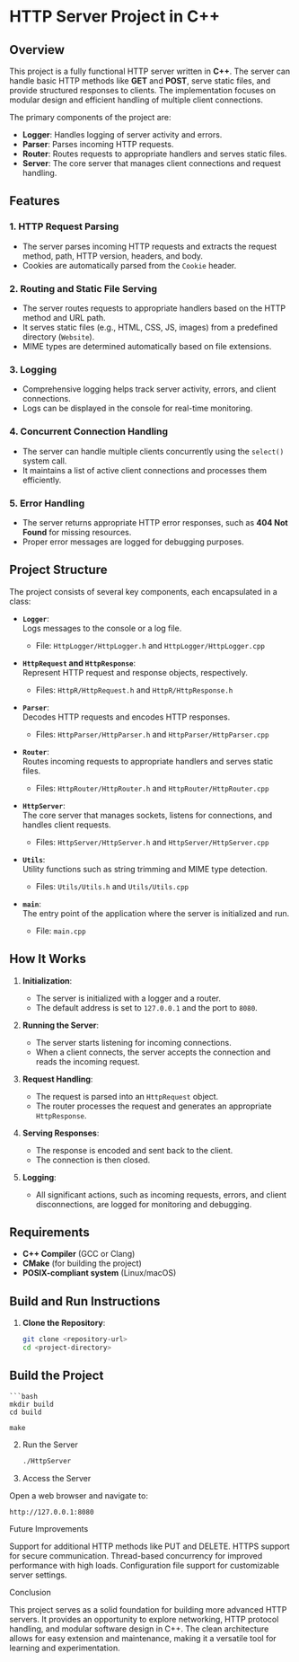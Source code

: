# HTTP Server Project in C++

## Overview

This project is a fully functional HTTP server written in **C++**. The server can handle basic HTTP methods like **GET** and **POST**, serve static files, and provide structured responses to clients. The implementation focuses on modular design and efficient handling of multiple client connections.

The primary components of the project are:

- **Logger**: Handles logging of server activity and errors.
- **Parser**: Parses incoming HTTP requests.
- **Router**: Routes requests to appropriate handlers and serves static files.
- **Server**: The core server that manages client connections and request handling.

## Features

### 1. **HTTP Request Parsing**
- The server parses incoming HTTP requests and extracts the request method, path, HTTP version, headers, and body.
- Cookies are automatically parsed from the `Cookie` header.

### 2. **Routing and Static File Serving**
- The server routes requests to appropriate handlers based on the HTTP method and URL path.
- It serves static files (e.g., HTML, CSS, JS, images) from a predefined directory (`Website`).
- MIME types are determined automatically based on file extensions.

### 3. **Logging**
- Comprehensive logging helps track server activity, errors, and client connections.
- Logs can be displayed in the console for real-time monitoring.

### 4. **Concurrent Connection Handling**
- The server can handle multiple clients concurrently using the `select()` system call.
- It maintains a list of active client connections and processes them efficiently.

### 5. **Error Handling**
- The server returns appropriate HTTP error responses, such as **404 Not Found** for missing resources.
- Proper error messages are logged for debugging purposes.

## Project Structure

The project consists of several key components, each encapsulated in a class:

- **`Logger`**:  
  Logs messages to the console or a log file.  
  - File: `HttpLogger/HttpLogger.h` and `HttpLogger/HttpLogger.cpp`

- **`HttpRequest` and `HttpResponse`**:  
  Represent HTTP request and response objects, respectively.  
  - Files: `HttpR/HttpRequest.h` and `HttpR/HttpResponse.h`

- **`Parser`**:  
  Decodes HTTP requests and encodes HTTP responses.  
  - Files: `HttpParser/HttpParser.h` and `HttpParser/HttpParser.cpp`

- **`Router`**:  
  Routes incoming requests to appropriate handlers and serves static files.  
  - Files: `HttpRouter/HttpRouter.h` and `HttpRouter/HttpRouter.cpp`

- **`HttpServer`**:  
  The core server that manages sockets, listens for connections, and handles client requests.  
  - Files: `HttpServer/HttpServer.h` and `HttpServer/HttpServer.cpp`

- **`Utils`**:  
  Utility functions such as string trimming and MIME type detection.  
  - Files: `Utils/Utils.h` and `Utils/Utils.cpp`

- **`main`**:  
  The entry point of the application where the server is initialized and run.  
  - File: `main.cpp`

## How It Works

1. **Initialization**:  
   - The server is initialized with a logger and a router.
   - The default address is set to `127.0.0.1` and the port to `8080`.

2. **Running the Server**:  
   - The server starts listening for incoming connections.
   - When a client connects, the server accepts the connection and reads the incoming request.

3. **Request Handling**:  
   - The request is parsed into an `HttpRequest` object.
   - The router processes the request and generates an appropriate `HttpResponse`.

4. **Serving Responses**:  
   - The response is encoded and sent back to the client.
   - The connection is then closed.

5. **Logging**:  
   - All significant actions, such as incoming requests, errors, and client disconnections, are logged for monitoring and debugging.

## Requirements

- **C++ Compiler** (GCC or Clang)
- **CMake** (for building the project)
- **POSIX-compliant system** (Linux/macOS)

## Build and Run Instructions

1. **Clone the Repository**:

   ```bash
   git clone <repository-url>
   cd <project-directory>
## Build the Project

    ```bash
    mkdir build
    cd build
    
    make

2. Run the Server
    ```bash
    ./HttpServer

3. Access the Server

Open a web browser and navigate to:
    
    http://127.0.0.1:8080

Future Improvements

Support for additional HTTP methods like PUT and DELETE.
HTTPS support for secure communication.
Thread-based concurrency for improved performance with high loads.
Configuration file support for customizable server settings.

Conclusion

This project serves as a solid foundation for building more advanced HTTP servers. It provides an opportunity to explore networking, HTTP protocol handling, and modular software design in C++. The clean architecture allows for easy extension and maintenance, making it a versatile tool for learning and experimentation.
